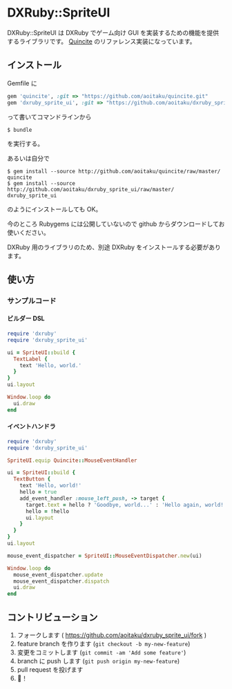 # DXRuby::SpriteUI

DXRuby::SpriteUI は DXRuby でゲーム向け GUI を実装するための機能を提供するライブラリです。
[Quincite](https://github.com/aoitaku/quincite) のリファレンス実装になっています。


## インストール

Gemfile に

```ruby
gem 'quincite', :git => "https://github.com/aoitaku/quincite.git"
gem 'dxruby_sprite_ui', :git => "https://github.com/aoitaku/dxruby_sprite_ui.git"
```

って書いてコマンドラインから

    $ bundle

を実行する。

あるいは自分で

    $ gem install --source http://github.com/aoitaku/quincite/raw/master/ quincite
    $ gem install --source http://github.com/aoitaku/dxruby_sprite_ui/raw/master/ dxruby_sprite_ui

のようにインストールしても OK。

今のところ Rubygems には公開していないので github からダウンロードしてお使いください。

DXRuby 用のライブラリのため、別途 DXRuby をインストールする必要があります。


## 使い方

### サンプルコード

#### ビルダー DSL

```ruby
require 'dxruby'
require 'dxruby_sprite_ui'

ui = SpriteUI::build {
  TextLabel {
    text 'Hello, world.'
  }
}
ui.layout

Window.loop do
  ui.draw
end
```

#### イベントハンドラ

```ruby
require 'dxruby'
require 'dxruby_sprite_ui'

SpriteUI.equip Quincite::MouseEventHandler

ui = SpriteUI::build {
  TextButton {
    text 'Hello, world!'
    hello = true
    add_event_handler :mouse_left_push, -> target {
      target.text = hello ? 'Goodbye, world...' : 'Hello again, world!'
      hello = !hello
      ui.layout
    }
  }
}
ui.layout

mouse_event_dispatcher = SpriteUI::MouseEventDispatcher.new(ui)

Window.loop do
  mouse_event_dispatcher.update
  mouse_event_dispatcher.dispatch
  ui.draw
end
```




## コントリビューション

1. フォークします ( https://github.com/aoitaku/dxruby_sprite_ui/fork )
2. feature branch を作ります (`git checkout -b my-new-feature`)
3. 変更をコミットします (`git commit -am 'Add some feature'`)
4. branch に push します (`git push origin my-new-feature`)
5. pull request を投げます
6. 🍣！
